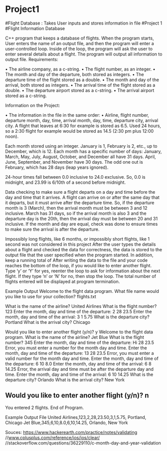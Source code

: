 # Project1
#Flight Database : Takes User inputs and stores information in file
#Project 1
#Flight Information Database

C++ program that keeps a database of flights. When the program starts, User enters the name of an output file, and then the program will enter a user-controlled loop. Inside of the loop, the program will ask the user to enter several details about a flight. The program will output all information to output file.
Requirements:

•	The airline company, as a c-string.
•	The flight number, as an integer.
•	The month and day of the departure, both stored as integers.
•	The departure time of the flight stored as a double.
•	The month and day of the arrival, both stored as integers.
•	The arrival time of the flight stored as a double.
•	The departure airport stored as a c-string.
•	The arrival airport stored as a c-string.

Information on the Project:

•	The information in the file in the same order:
•	Airline, flight number, departure month, day, time, arrival month, day, time, departure city, arrival city. 
A flight that leaves at 6:30 for example is stored as 6.5. Used 24 hours, so a 2:30 flight for example would be stored as 14.5 (2:30 pm plus 12:00 noon).

Each month stored using an integer. January is 1, February is 2, etc., up to December, which is 12.
Each month has a specific number of days: January, March, May, July, August, October, and December all have 31 days. April, June, September, and November have 30 days. The odd one out is February, which has 28 days (leap years ignored). 

24-hour times fall between 0.0 inclusive to 24.0 exclusive. So, 0.0 is midnight, and 23.99 is 6/10th of a second before midnight.

Data checking to make sure a flight departs on a day and time before the day and time that it arrives. A flight can arrive on or after the same day that it departs, but it must arrive after the departure time. So, if the departure month is 3 (March), then the arrival month must be between 3 and 12 inclusive. 
March has 31 days, so if the arrival month is also 3 and the departure day is the 20th, then the arrival day must be between 20 and 31 inclusive. If the month and day are equal, check was done to ensure times to make sure the arrival is after the departure. 

Impossibly long flights, like 6 months, or impossibly short flights, like 1 second was not considered in this project
After the user types the details about a flight and checked the data for correctness, the data is stored to the output file that the user specified when the program started. In addition, keep a running total of 
After writing the data to the file and your code reaches the bottom of the loop, if you would like to enter another flight. Type ‘y’ or ‘Y’ for yes, reenter the loop to ask for information about the next flight. If they type ‘n’ or ‘N’ for no, then stop the loop. The total number of flights entered will be displayed at program termination.

Example Output
Welcome to the flight data program.
What file name would you like to use for your collection? flights.txt

What is the name of the airline? United Airlines
What is the flight number? 123
Enter the month, day and time of the departure: 2 28 23.5
Enter the month, day and time of the arrival:   3 1 5.75
What is the departure city? Portland
What is the arrival city? Chicago

Would you like to enter another flight (y/n)? y
Welcome to the flight data program.
What is the name of the airline? Jet Blue
What is the flight number? 345 
Enter the month, day and time of the departure: Hi 28 23.5
Error, you must enter a number for the month day and time.
Enter the month, day and time of the departure: 13 28 23.5
Error, you must enter a valid number for the month day and time.
Enter the month, day and time of the departure: 6 10 8.0
Enter the month, day and time of the arrival:   6 8 14.25
Error, the arrival day and time must be after the departure day and time.
Enter the month, day and time of the arrival:   6 10 14.25
What is the departure city? Orlando
What is the arrival city? New York


Would you like to enter another flight (y/n)? n
----------
You entered 2 flights.
End of Program.

Example Output File
United Airlines,123,2,28,23.50,3,1,5.75, Portland, Chicago
Jet Blue,345,6,10,8.0,6,10,14.25, Orlando, New York

Souces:
https://www.hackerearth.com/practice/notes/validating
      //www.cplusplus.com/reference/ios/ios/clear/
      //stackoverflow.com/questions/36229110/c-month-day-and-year-validation
